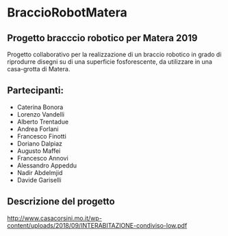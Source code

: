 # BraccioRobotMatera

## Progetto bracccio robotico per Matera 2019

Progetto collaborativo per la realizzazione di un braccio robotico in grado di riprodurre disegni su di una superficie fosforescente, da utilizzare in una casa-grotta di Matera.

## Partecipanti:
* Caterina Bonora
* Lorenzo Vandelli
* Alberto Trentadue
* Andrea Forlani
* Francesco Finotti
* Doriano Dalpiaz
* Augusto Maffei
* Francesco Annovi
* Alessandro Appeddu
* Nadir Abdelmjid
* Davide Gariselli

## Descrizione del progetto


http://www.casacorsini.mo.it/wp-content/uploads/2018/09/INTERABITAZIONE-condiviso-low.pdf
